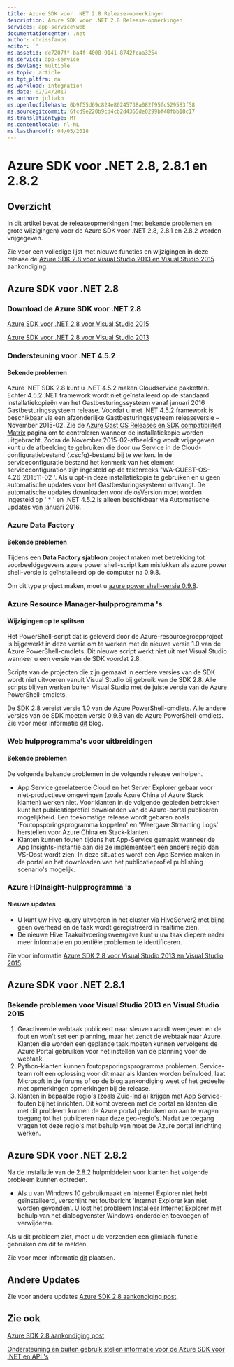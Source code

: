 ```yaml
---
title: Azure SDK voor .NET 2.8 Release-opmerkingen
description: Azure SDK voor .NET 2.8 Release-opmerkingen
services: app-service\web
documentationcenter: .net
author: chrissfanos
editor: ''
ms.assetid: de7207ff-ba4f-4008-9141-8742fcaa3254
ms.service: app-service
ms.devlang: multiple
ms.topic: article
ms.tgt_pltfrm: na
ms.workload: integration
ms.date: 02/24/2017
ms.author: juliako
ms.openlocfilehash: 0b9f55d69c824e86245738a082f95fc529583f58
ms.sourcegitcommit: 6fcd9e220b9cd4cb2d4365de0299bf48fbb18c17
ms.translationtype: MT
ms.contentlocale: nl-NL
ms.lasthandoff: 04/05/2018
---
```

# <a name="azure-sdk-for-net-28-281-and-282"></a>Azure SDK voor .NET 2.8, 2.8.1 en 2.8.2
## <a name="overview"></a>Overzicht
In dit artikel bevat de releaseopmerkingen (met bekende problemen en grote wijzigingen) voor de Azure SDK voor .NET 2.8, 2.8.1 en 2.8.2 worden vrijgegeven. 

Zie voor een volledige lijst met nieuwe functies en wijzigingen in deze release de [Azure SDK 2.8 voor Visual Studio 2013 en Visual Studio 2015](https://azure.microsoft.com/blog/announcing-the-azure-sdk-2-8-for-net/) aankondiging. 

## <a name="azure-sdk-for-net-28"></a>Azure SDK voor .NET 2.8
### <a name="download-azure-sdk-for-net-28"></a>Download de Azure SDK voor .NET 2.8
[Azure SDK voor .NET 2.8 voor Visual Studio 2015](http://go.microsoft.com/fwlink/?LinkId=699285) 

[Azure SDK voor .NET 2.8 voor Visual Studio 2013](http://go.microsoft.com/fwlink/?LinkId=699287)

### <a name="net-452-support"></a>Ondersteuning voor .NET 4.5.2
#### <a name="known-issues"></a>Bekende problemen
Azure .NET SDK 2.8 kunt u .NET 4.5.2 maken Cloudservice pakketten. Echter 4.5.2 .NET framework wordt niet geïnstalleerd op de standaard installatiekopieën van het Gastbesturingssysteem vanaf januari 2016 Gastbesturingssysteem release. Voordat u met .NET 4.5.2 framework is beschikbaar via een afzonderlijke Gastbesturingssysteem releaseversie – November 2015-02. Zie de [Azure Gast OS Releases en SDK compatibiliteit Matrix](../cloud-services/cloud-services-guestos-update-matrix.md) pagina om te controleren wanneer de installatiekopie worden uitgebracht.  Zodra de November 2015-02-afbeelding wordt vrijgegeven kunt u de afbeelding te gebruiken die door uw Service in de Cloud-configuratiebestand (.cscfg)-bestand bij te werken. In de serviceconfiguratie bestand het kenmerk van het element serviceconfiguration zijn ingesteld op de tekenreeks "WA-GUEST-OS-4.26_201511-02 '. Als u opt-in deze installatiekopie te gebruiken en u geen automatische updates voor het Gastbesturingssysteem ontvangt. De automatische updates downloaden voor de osVersion moet worden ingesteld op ' * ' en .NET 4.5.2 is alleen beschikbaar via Automatische updates van januari 2016.

### <a name="azure-data-factory"></a>Azure Data Factory
#### <a name="known-issues"></a>Bekende problemen
Tijdens een **Data Factory sjabloon** project maken met betrekking tot voorbeeldgegevens azure power shell-script kan mislukken als azure power shell-versie is geïnstalleerd op de computer na 0.9.8.

Om dit type project maken, moet u [azure power shell-versie 0.9.8](https://github.com/Azure/azure-powershell/releases/download/v0.9.8-September2015/azure-powershell.0.9.8.msi).

### <a name="azure-resource-manager-tools"></a>Azure Resource Manager-hulpprogramma 's
#### <a name="breaking-changes"></a>Wijzigingen op te splitsen
Het PowerShell-script dat is geleverd door de Azure-resourcegroepproject is bijgewerkt in deze versie om te werken met de nieuwe versie 1.0 van de Azure PowerShell-cmdlets.  Dit nieuwe script werkt niet uit met Visual Studio wanneer u een versie van de SDK voordat 2.8.  

Scripts van de projecten die zijn gemaakt in eerdere versies van de SDK wordt niet uitvoeren vanuit Visual Studio bij gebruik van de SDK 2.8.  Alle scripts blijven werken buiten Visual Studio met de juiste versie van de Azure PowerShell-cmdlets.  

De SDK 2.8 vereist versie 1.0 van de Azure PowerShell-cmdlets.  Alle andere versies van de SDK moeten versie 0.9.8 van de Azure PowerShell-cmdlets.  Zie voor meer informatie [dit](http://go.microsoft.com/fwlink/?LinkID=623011) blog.

### <a name="web-tools-extensions"></a>Web hulpprogramma's voor uitbreidingen
#### <a name="known-issues"></a>Bekende problemen
De volgende bekende problemen in de volgende release verholpen.

* App Service gerelateerde Cloud en het Server Explorer gebaar voor niet-productieve omgevingen (zoals Azure China of Azure Stack klanten) werken niet. Voor klanten in de volgende gebieden betrokken kunt het publicatieprofiel downloaden van de Azure-portal publiceren mogelijkheid. Een toekomstige release wordt gebaren zoals 'Foutopsporingsprogramma koppelen' en 'Weergave Streaming Logs' herstellen voor Azure China en Stack-klanten. 
* Klanten kunnen fouten tijdens het App-Service gemaakt wanneer de App Insights-instantie aan die ze implementeert een andere regio dan VS-Oost wordt zien. In deze situaties wordt een App Service maken in de portal en het downloaden van het publicatieprofiel publishing scenario's mogelijk. 

### <a name="azure-hdinsight-tools"></a>Azure HDInsight-hulpprogramma 's
#### <a name="new-updates"></a>Nieuwe updates
* U kunt uw Hive-query uitvoeren in het cluster via HiveServer2 met bijna geen overhead en de taak wordt geregistreerd in realtime zien.
* De nieuwe Hive Taakuitvoeringsweergave kunt u uw taak diepere nader meer informatie en potentiële problemen te identificeren.

Zie voor informatie [Azure SDK 2.8 voor Visual Studio 2013 en Visual Studio 2015](https://azure.microsoft.com/blog/announcing-the-azure-sdk-2-8-for-net/). 

## <a name="azure-sdk-for-net-281"></a>Azure SDK voor .NET 2.8.1
### <a name="known-issues-for-visual-studio-2013-and-visual-studio-2015"></a>Bekende problemen voor Visual Studio 2013 en Visual Studio 2015
1. Geactiveerde webtaak publiceert naar sleuven wordt weergeven en de fout en won't set een planning, maar het zendt de webtaak naar Azure. Klanten die worden een geplande taak moeten kunnen vervolgens de Azure Portal gebruiken voor het instellen van de planning voor de webtaak. 
2. Python-klanten kunnen foutopsporingsprogramma problemen. Service-team rolt een oplossing voor dit maar als klanten worden beïnvloed, laat Microsoft in de forums of op de blog aankondiging weet of het gedeelte met opmerkingen opmerkingen bij de release. 
3. Klanten in bepaalde regio's (zoals Zuid-India) krijgen met App Service-fouten bij het inrichten. Dit komt overeen met de portal en klanten die met dit probleem kunnen de Azure portal gebruiken om aan te vragen toegang tot het publiceren naar deze geo-regio's. Nadat ze toegang vragen tot deze regio's met behulp van moet de Azure portal inrichting werken. 

## <a name="azure-sdk-for-net-282"></a>Azure SDK voor .NET 2.8.2
Na de installatie van de 2.8.2 hulpmiddelen voor klanten het volgende probleem kunnen optreden.         

* Als u van Windows 10 gebruikmaakt en Internet Explorer niet hebt geïnstalleerd, verschijnt het foutbericht 'Internet Explorer kan niet worden gevonden'.
  U lost het probleem Installeer Internet Explorer met behulp van het dialoogvenster Windows-onderdelen toevoegen of verwijderen.

Als u dit probleem ziet, moet u de verzenden een glimlach-functie gebruiken om dit te melden.

Zie voor meer informatie [dit](https://azure.microsoft.com/blog/announcing-azure-sdk-2-8-2-for-net/) plaatsen.

## <a name="other-updates"></a>Andere Updates
Zie voor andere updates [Azure SDK 2.8 aankondiging post](https://azure.microsoft.com/blog/announcing-the-azure-sdk-2-8-for-net/).

## <a name="also-see"></a>Zie ook
[Azure SDK 2.8 aankondiging post](https://azure.microsoft.com/blog/announcing-the-azure-sdk-2-8-for-net/)

[Ondersteuning en buiten gebruik stellen informatie voor de Azure SDK voor .NET en API 's](https://msdn.microsoft.com/library/azure/dn479282.aspx)

